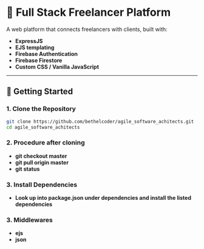 # 💼 Full Stack Freelancer Platform

A web platform that connects freelancers with clients, built with:

- **ExpressJS**
- **EJS templating**
- **Firebase Authentication**
- **Firebase Firestore**
- **Custom CSS / Vanilla JavaScript**

---

## 🚀 Getting Started

### 1. Clone the Repository

```bash
git clone https://github.com/bethelcoder/agile_software_achitects.git
cd agile_software_achitects

```

### 2. Procedure after cloning

- **git checkout master**
- **git pull origin master**
- **git status**

### 3. Install Dependencies

- **Look up into package.json under dependencies and install the listed dependencies**


### 3. Middlewares

- **ejs**
- **json**